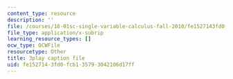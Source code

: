 ```yaml
---
content_type: resource
description: ''
file: /courses/18-01sc-single-variable-calculus-fall-2010/fe1527143fd0fcb135793042106d17ff_er_tQOBgo-I.srt
file_type: application/x-subrip
learning_resource_types: []
ocw_type: OCWFile
resourcetype: Other
title: 3play caption file
uid: fe152714-3fd0-fcb1-3579-3042106d17ff
---
```

